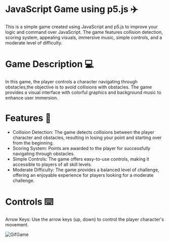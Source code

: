 ﻿# JavaScript Game using p5.js ✈️

This is a simple game created using JavaScript and p5.js to improve your logic and command over JavaScript. The game features collision detection, scoring system, appealing visuals, immersive music, simple controls, and a moderate level of difficulty.

# Game Description 💻

In this game, the player controls a character navigating through obstacles,the objective is to avoid collisions with obstacles. The game provides a visual interface with colorful graphics and background music to enhance user immersion.

# Features 💾

* Collision Detection: The game detects collisions between the player character and obstacles, resulting in losing your point and starting over from the beginning.
* Scoring System: Points are awarded to the player for successfully navigating through obstacles.
* Simple Controls: The game offers easy-to-use controls, making it accessible to players of all skill levels.
* Moderate Difficulty: The game provides a balanced level of challenge, offering an enjoyable experience for players looking for a moderate challenge.

# Controls ⌨️

Arrow Keys: Use the arrow keys (up, down) to control the player character's movement.


![GifGame](https://i.giphy.com/media/v1.Y2lkPTc5MGI3NjExd3Fwc3RvaTZ0eWF0YW40dmFxZHVpeTRxZXd1aTNwNDFuMTgwZG9peCZlcD12MV9pbnRlcm5hbF9naWZfYnlfaWQmY3Q9Zw/RsIxtS2MSW2IrLrQZG/giphy.gif)
